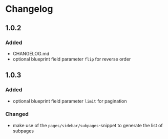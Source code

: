 # Changelog


## 1.0.2

### Added
+ CHANGELOG.md
+ optional blueprint field parameter `flip` for reverse order

## 1.0.3

### Added
+ optional blueprint field parameter `limit` for pagination

### Changed
+ make use of the `pages/sidebar/subpages`-snippet to generate the list of subpages

